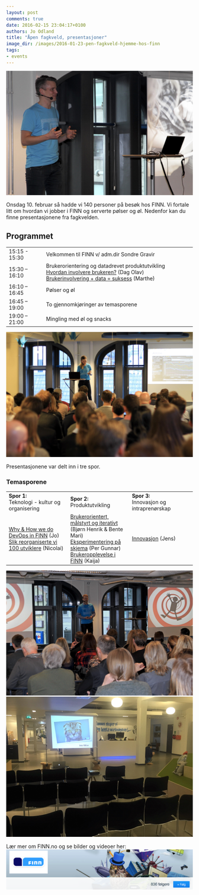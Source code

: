 ```yaml
---
layout: post
comments: true
date: 2016-02-15 23:04:17+0100
authors: Jo Odland
title: "Åpen fagkveld, presentasjoner"
image_dir: /images/2016-01-23-pen-fagkveld-hjemme-hos-finn
tags:
- events
---
```


![alt text](/images/2016-02-15-pen-fagkveld-presentasjoner/IMG_0715.jpg "Sondre Gravir åpner fagkvelden")

Onsdag 10. februar så hadde vi 140 personer på besøk hos FINN. Vi fortale litt om hvordan vi jobber i FINN og serverte pølser og øl. Nedenfor kan du finne presentasjonene fra fagkvelden.

## Programmet

<table>
<tr>
<td>15:15 - 15:30</td>
<td>Velkommen til FINN v/ adm.dir Sondre Gravir</td>
</tr>
<tr>
<td>15:30 – 16:10</td>
<td>Brukerorientering og datadrevet produktutvikling<br/>
<a href="https://schibsted.box.com/s/cjunftgwwl7u7gohfp8uzegyim7jcrj0">Hvordan involvere brukeren?</a> (Dag Olav)<br/>
<a href="https://schibsted.box.com/s/7h2arlm72rss63z1ycji77u28op9zjb8">Brukerinvolvering + data = suksess</a> (Marthe)
</td>
</tr>
<tr>
<td width="20%">16:10 – 16:45</td>
<td>Pølser og øl</td>
</tr>
<tr>
<td width="20%">16:45 – 19:00</td>
<td>To gjennomkjøringer av temasporene</td>
</tr>
<tr>
<td width="20%">19:00 – 21:00</td>
<td>Mingling med øl og snacks</td>
</tr>
</table>

![alt text](/images/2016-02-15-pen-fagkveld-presentasjoner/IMG_0752.jpg "Marthe fortelle om brukerorientering.")


Presentasjonene var delt inn i tre spor.

### Temasporene
<table>
<tr>
<td width="33%"><strong>Spor 1:</strong><br/> Teknologi - kultur og organisering</td>
<td width="33%"><strong>Spor 2:</strong><br/> Produktutvikling</td>
<td><strong>Spor 3:</strong><br/> Innovasjon og intraprenørskap</td>
</tr>
<tr>
<td>
<a href="https://schibsted.box.com/s/y09k3aiye8ruma9ftmy6leoil0hhoww3">Why & How we do DevOps in FINN</a> (Jo)<br/>
<a href="https://schibsted.box.com/s/8tyutyfzdb2ib3loeh8vfg6litoj1cen">Slik reorganiserte vi 100 utviklere</a> (Nicolai)
</td>
<td>
<a href="https://schibsted.box.com/s/pyr9bvywglcrkm50tm5y85ugmu2it8h5">Brukerorientert, målstyrt og iterativt</a> (Bjørn Henrik & Bente Mari)<br/>
<a href="https://schibsted.box.com/s/px5fsmk7uoh0esfhl84n426ob8rvj0zb">Eksperimentering på skjema</a> (Per Gunnar) <br/>
<a href="https://schibsted.box.com/s/be6gezi7ctwtuxw6ohgrnmazzpgcjio1">Brukeropplevelse i FINN</a> (Kaija)
</td>
<td>
<a href="https://schibsted.box.com/s/ge9623npgzy4496wpuykkb47wsnrijmg">Innovasjon</a> (Jens)
</td>
</tr>
</table>

![alt text](/images/2016-02-15-pen-fagkveld-presentasjoner/IMG_0738.jpg "Dag Olav om produktutvikling.")
![alt text](/images/2016-02-15-pen-fagkveld-presentasjoner/IMG_7612.jpg "Presentasjoner i resepsjonen.")

Lær mer om FINN.no og se bilder og videoer her:
[![Følg FINN.no](/images/2016-02-15-pen-fagkveld-presentasjoner/FollowFINN.png)](https://www.finn.no/job/employer/company/1)
